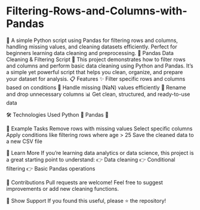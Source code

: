 # Filtering-Rows-and-Columns-with-Pandas
🧹 A simple Python script using Pandas for filtering rows and columns, handling missing values, and cleaning datasets efficiently. Perfect for beginners learning data cleaning and preprocessing.
🐍 Pandas Data Cleaning & Filtering Script
🚀 This project demonstrates how to filter rows and columns and perform basic data cleaning using Python and Pandas.
It’s a simple yet powerful script that helps you clean, organize, and prepare your dataset for analysis.
📋 Features
✨ Filter specific rows and columns based on conditions
🧹 Handle missing (NaN) values efficiently
🔢 Rename and drop unnecessary columns
📊 Get clean, structured, and ready-to-use data

🛠️ Technologies Used
Python 🐍
Pandas 🐼

📘 Example Tasks
Remove rows with missing values
Select specific columns
Apply conditions like filtering rows where age > 25
Save the cleaned data to a new CSV file

🧠 Learn More
If you’re learning data analytics or data science, this project is a great starting point to understand:
👉 Data cleaning
👉 Conditional filtering
👉 Basic Pandas operations

💬 Contributions
Pull requests are welcome! Feel free to suggest improvements or add new cleaning functions.

🌟 Show Support
If you found this useful, please ⭐ the repository!
